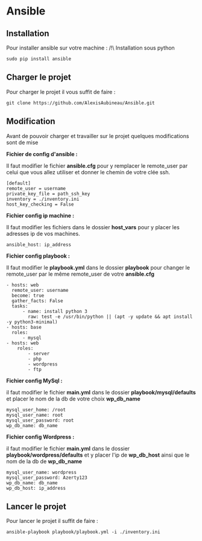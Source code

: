 # Ansible
## Installation
Pour installer ansible sur votre machine :
/!\ Installation sous python

    sudo pip install ansible

## Charger le projet
Pour charger le projet il vous suffit de faire :

    git clone https://github.com/AlexisAubineau/Ansible.git

## Modification
Avant de pouvoir charger et travailler sur le projet quelques modifications sont de mise

**Fichier de config d'ansible :**

Il faut modifier le fichier **ansible.cfg** pour y remplacer le remote_user par celui que vous allez utiliser et donner le chemin de votre clée ssh.
    
    [default]
	remote_user = username
	private_key_file = path_ssh_key
	inventory = ./inventory.ini
	host_key_checking = False

**Fichier config ip machine :**

Il faut modifier les fichiers dans le dossier **host_vars** pour y placer les adresses ip de vos machines.

	ansible_host: ip_address

**Fichier config playbook :**

Il faut modifier le **playbook.yml** dans le dossier **playbook** pour changer le remote_user par le même remote_user de votre **ansible.cfg**

	- hosts: web
	  remote_user: username
	  become: true
	  gather_facts: False
	  tasks:
		  - name: install python 3
		    raw: test -e /usr/bin/python || (apt -y update && apt install -y python3-minimal)
	- hosts: base
	  roles:
		  - mysql
	- hosts: web
		roles:
			- server
			- php
			- wordpress
			- ftp


**Fichier config MySql :**

il faut modifier le fichier **main.yml** dans le dossier **playbook/mysql/defaults** et placer le nom de la db de votre choix **wp_db_name**

	mysql_user_home: /root
	mysql_user_name: root
	mysql_user_password: root
	wp_db_name: db_name

**Fichier config Wordpress :**

il faut modifier le fichier **main.yml** dans le dossier **playbook/wordpress/defaults** et y placer l'ip de **wp_db_host** ainsi que le nom de la db de **wp_db_name**

	mysql_user_name: wordpress
	mysql_user_password: Azerty123
	wp_db_name: db_name
	wp_db_host: ip_address


## Lancer le projet
Pour lancer le projet il suffit de faire :

    ansible-playbook playbook/playbook.yml -i ./inventory.ini
